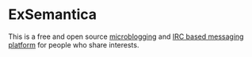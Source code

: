 # ExSemantica

This is a free and open source [microblogging][microblogging] and [IRC based messaging platform][irc-based-messaging-platform] for people who share interests.


[microblogging]: https://en.wikipedia.org/wiki/Microblogging
[irc-based-messaging-platform]: https://en.wikipedia.org/wiki/Internet_Relay_Chat
